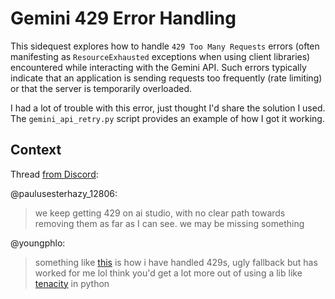 # Gemini 429 Error Handling

This sidequest explores how to handle `429 Too Many Requests` errors (often manifesting as `ResourceExhausted` exceptions when using client libraries) encountered while interacting with the Gemini API. Such errors typically indicate that an application is sending requests too frequently (rate limiting) or that the server is temporarily overloaded.

I had a lot of trouble with this error, just thought I'd share the solution I used. The `gemini_api_retry.py` script provides an example of how I got it working.

## Context
Thread [from Discord](https://discord.com/channels/1239284677165056021/1369716991631298630):

@paulusesterhazy_12806:
> we keep getting 429 on ai studio, with no clear path towards removing them as far as I can see. we may be missing something

@youngphlo:
> something like [this](gemini_api_retry.py) is how i have handled 429s, ugly fallback but has worked for me lol
> think you'd get a lot more out of using a lib like [tenacity](https://github.com/jd/tenacity) in python
